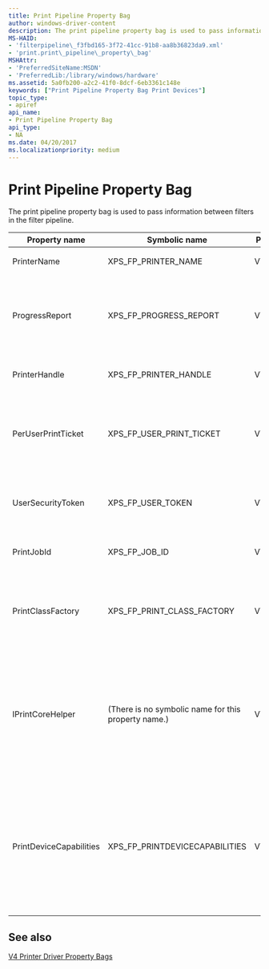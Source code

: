 ```yaml
---
title: Print Pipeline Property Bag
author: windows-driver-content
description: The print pipeline property bag is used to pass information between filters in the filter pipeline.Property nameSymbolic nameProperty typeDescriptionPrinterNameXPS\_FP\_PRINTER\_NAMEVT\_BSTRThe printer name.ProgressReportXPS\_FP\_PROGRESS\_REPORTVT\_UNKNOWNA pointer to an IUnknown interface. Call QueryInterface to obtain a pointer to the IPrintPipelineProgressReport interface.PrinterHandleXPS\_FP\_PRINTER\_HANDLE VT\_BYREFThe printer handle. The filter should not close this handle.PerUserPrintTicketXPS\_FP\_USER\_PRINT\_TICKETVT\_UNKNOWNA pointer to an IUnknown interface. Call QueryInterface to obtain a pointer to the IPrintReadStreamFactory interface.UserSecurityTokenXPS\_FP\_USER\_TOKENVT\_BYREFA handle that the filter can use to impersonate the user account that submitted the print job.PrintJobIdXPS\_FP\_JOB\_IDVT\_UI4The print job identification number.PrintClassFactoryXPS\_FP\_PRINT\_CLASS\_FACTORYVT\_UNKNOWNA pointer to an IUnknown interface. Call QueryInterface to obtain a pointer to the IPrintClassObjectFactory interface.IPrintCoreHelper(There is no symbolic name for this property name.)VT\_UNKNOWNA pointer to an IUnknown interface. Call QueryInterface to obtain a pointer to the IPrintCoreHelper interface.Note that this property is only available in XPSDrv printer drivers that use the unidrvui.dll as the configuration UI DLL.PrintDeviceCapabilitiesXPS\_FP\_PRINTDEVICECAPABILITIES VT\_UNKNOWNA pointer to an IUnknown interface. Call QueryInterface to obtain a pointer to the IPrintReadStreamFactory interface.Allows XPS rendering filters to retrieve PrintDeviceCapabilities XML files from the Print filter pipeline property bag.
MS-HAID:
- 'filterpipeline\_f3fbd165-3f72-41cc-91b8-aa8b36823da9.xml'
- 'print.print\_pipeline\_property\_bag'
MSHAttr:
- 'PreferredSiteName:MSDN'
- 'PreferredLib:/library/windows/hardware'
ms.assetid: 5a0fb200-a2c2-41f0-8dcf-6eb3361c148e
keywords: ["Print Pipeline Property Bag Print Devices"]
topic_type:
- apiref
api_name:
- Print Pipeline Property Bag
api_type:
- NA
ms.date: 04/20/2017
ms.localizationpriority: medium
---
```


# Print Pipeline Property Bag

The print pipeline property bag is used to pass information between filters in the filter pipeline.

<table>
<colgroup>
<col width="25%" />
<col width="25%" />
<col width="25%" />
<col width="25%" />
</colgroup>
<thead>
<tr class="header">
<th>Property name</th>
<th>Symbolic name</th>
<th>Property type</th>
<th>Description</th>
</tr>
</thead>
<tbody>
<tr class="odd">
<td><p>PrinterName</p></td>
<td><p>XPS_FP_PRINTER_NAME</p></td>
<td><p>VT_BSTR</p></td>
<td><p>The printer name.</p></td>
</tr>
<tr class="even">
<td><p>ProgressReport</p></td>
<td><p>XPS_FP_PROGRESS_REPORT</p></td>
<td><p>VT_UNKNOWN</p></td>
<td><p>A pointer to an <strong>IUnknown</strong> interface. Call <strong>QueryInterface</strong> to obtain a pointer to the <a href="https://msdn.microsoft.com/library/windows/hardware/ff554314" data-raw-source="[IPrintPipelineProgressReport](https://msdn.microsoft.com/library/windows/hardware/ff554314)">IPrintPipelineProgressReport</a> interface.</p></td>
</tr>
<tr class="odd">
<td><p>PrinterHandle</p></td>
<td><p>XPS_FP_PRINTER_HANDLE</p></td>
<td><p>VT_BYREF</p></td>
<td><p>The printer handle. The filter should not close this handle.</p></td>
</tr>
<tr class="even">
<td><p>PerUserPrintTicket</p></td>
<td><p>XPS_FP_USER_PRINT_TICKET</p></td>
<td><p>VT_UNKNOWN</p></td>
<td><p>A pointer to an <strong>IUnknown</strong> interface. Call <strong>QueryInterface</strong> to obtain a pointer to the <a href="https://msdn.microsoft.com/library/windows/hardware/ff554338" data-raw-source="[IPrintReadStreamFactory](https://msdn.microsoft.com/library/windows/hardware/ff554338)">IPrintReadStreamFactory</a> interface.</p></td>
</tr>
<tr class="odd">
<td><p>UserSecurityToken</p></td>
<td><p>XPS_FP_USER_TOKEN</p></td>
<td><p>VT_BYREF</p></td>
<td><p>A handle that the filter can use to impersonate the user account that submitted the print job.</p></td>
</tr>
<tr class="even">
<td><p>PrintJobId</p></td>
<td><p>XPS_FP_JOB_ID</p></td>
<td><p>VT_UI4</p></td>
<td><p>The print job identification number.</p></td>
</tr>
<tr class="odd">
<td><p>PrintClassFactory</p></td>
<td><p>XPS_FP_PRINT_CLASS_FACTORY</p></td>
<td><p>VT_UNKNOWN</p></td>
<td><p>A pointer to an <strong>IUnknown</strong> interface. Call <strong>QueryInterface</strong> to obtain a pointer to the <a href="https://msdn.microsoft.com/library/windows/hardware/ff551955" data-raw-source="[IPrintClassObjectFactory](https://msdn.microsoft.com/library/windows/hardware/ff551955)">IPrintClassObjectFactory</a> interface.</p></td>
</tr>
<tr class="even">
<td><p>IPrintCoreHelper</p></td>
<td><p>(There is no symbolic name for this property name.)</p></td>
<td><p>VT_UNKNOWN</p></td>
<td><p>A pointer to an <strong>IUnknown</strong> interface. Call <strong>QueryInterface</strong> to obtain a pointer to the <a href="https://msdn.microsoft.com/library/windows/hardware/ff552960" data-raw-source="[IPrintCoreHelper](https://msdn.microsoft.com/library/windows/hardware/ff552960)">IPrintCoreHelper</a> interface.</p>
<p>Note that this property is only available in XPSDrv printer drivers that use the unidrvui.dll as the configuration UI DLL.</p></td>
</tr>
<tr class="odd">
<td><p>PrintDeviceCapabilities</p></td>
<td><p>XPS_FP_PRINTDEVICECAPABILITIES</p></td>
<td><p>VT_UNKNOWN</p></td>
<td><p>A pointer to an <strong>IUnknown</strong> interface. Call <strong>QueryInterface</strong> to obtain a pointer to the <a href="https://msdn.microsoft.com/library/windows/hardware/ff554338" data-raw-source="[IPrintReadStreamFactory](https://msdn.microsoft.com/library/windows/hardware/ff554338)">IPrintReadStreamFactory</a> interface.</p>
<p>Allows XPS rendering filters to retrieve PrintDeviceCapabilities XML files from the Print filter pipeline property bag.</p></td>
</tr>
</tbody>
</table>

## See also

[V4 Printer Driver Property Bags](https://docs.microsoft.com/windows-hardware/drivers/print/v4-driver-property-bags)
